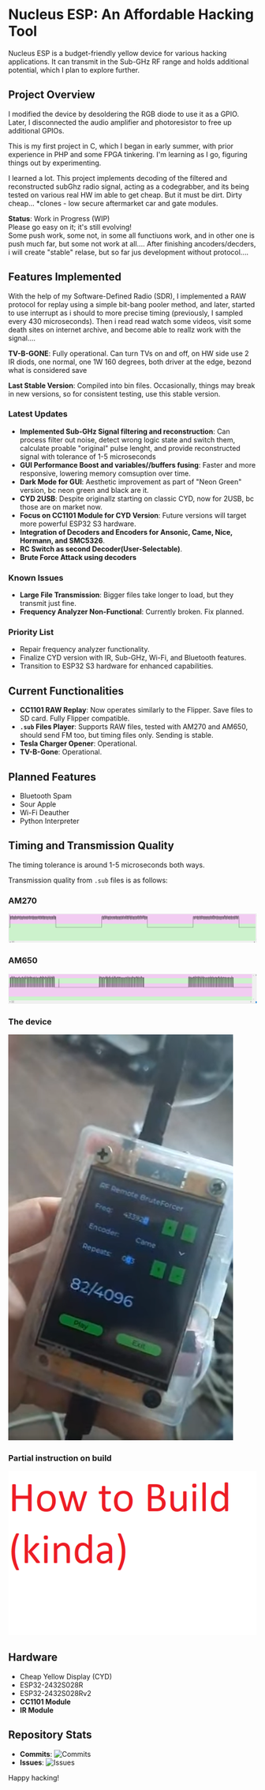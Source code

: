 # Nucleus ESP: An Affordable Hacking Tool

Nucleus ESP is a budget-friendly yellow device for various hacking applications. It can transmit in the Sub-GHz RF range and holds additional potential, which I plan to explore further.

## Project Overview

I modified the device by desoldering the RGB diode to use it as a GPIO. Later, I disconnected the audio amplifier and photoresistor to free up additional GPIOs.

This is my first project in C, which I began in early summer, with prior experience in PHP and some FPGA tinkering. I'm learning as I go, figuring things out by experimenting.

I learned a lot. This project implements decoding of the filtered and reconstructed subGhz radio signal, acting as a codegrabber, and its being tested on various real HW im able to get cheap. But it must be dirt. Dirty cheap...
*clones - low secure aftermarket car and gate modules.

**Status**: Work in Progress (WIP)  
Please go easy on it; it's still evolving!  
Some push work, some not, in some all functiuons work, and in other one is push much far, but some not work at all.... After finishing ancoders/decders, i will create "stable" relase, but so far jus development without protocol....

## Features Implemented

With the help of my Software-Defined Radio (SDR), I implemented a RAW protocol for replay using a simple bit-bang pooler method, and later, started to use interrupt as i should to more precise timing (previously, I sampled every 430 microseconds). Then i read read watch some videos, visit some death sites on internet archive, and become able to reallz work with the signal....

**TV-B-GONE**: Fully operational. Can turn TVs on and off, on HW side use 2 IR diods, one normal, one 1W  160 degrees, both driver at the edge, bezond what is considered save

**Last Stable Version**: Compiled into bin files. Occasionally, things may break in new versions, so for consistent testing, use this stable version.

### Latest Updates
- **Implemented Sub-GHz Signal filtering and reconstruction**: Can process filter out noise, detect wrong logic state and switch them, calculate proable "original" pulse lenght, and provide reconstructed signal with tolerance of 1-5 microseconds
- **GUI Performance Boost and variables//buffers fusing**: Faster and more responsive, lowering memory comsuption over time.
- **Dark Mode for GUI**: Aesthetic improvement as part of "Neon Green" version, bc neon green and black are it.
- **CYD 2USB**: Despite originallz starting on classic CYD, now for 2USB, bc those are on market now.
- **Focus on CC1101 Module for CYD Version**: Future versions will target more powerful ESP32 S3 hardware.
- **Integration of Decoders and Encoders for Ansonic, Came, Nice, Hormann, and SMC5326**.
- **RC Switch as second Decoder(User-Selectable)**.
- **Brute Force Attack using decoders** 

### Known Issues
- **Large File Transmission**: Bigger files take longer to load, but they transmit just fine.
- **Frequency Analyzer Non-Functional**: Currently broken. Fix planned.

### Priority List
- Repair frequency analyzer functionality.
- Finalize CYD version with IR, Sub-GHz, Wi-Fi, and Bluetooth features.
- Transition to ESP32 S3 hardware for enhanced capabilities.

## Current Functionalities
- **CC1101 RAW Replay**: Now operates similarly to the Flipper. Save files to SD card. Fully Flipper compatible.  
- **`.sub` Files Player**: Supports RAW files, tested with AM270 and AM650, should send FM too, but timing files only. Sending is stable.  
- **Tesla Charger Opener**: Operational.  
- **TV-B-Gone**: Operational.

## Planned Features
- Bluetooth Spam  
- Sour Apple  
- Wi-Fi Deauther  
- Python Interpreter  

## Timing and Transmission Quality

The timing tolerance is around 1-5 microseconds both ways.

Transmission quality from `.sub` files is as follows:

### AM270
![AM270 Transmission](https://github.com/GthiN89/NucleusESP32/blob/main/images/AM270.PNG)

### AM650
![AM650 Transmission](https://github.com/GthiN89/NucleusESP32/blob/main/images/AM650.PNG)

### The device
![Device](https://github.com/GthiN89/NucleusESP32/blob/main/images/device.png)

### Partial instruction on build

[![Watch the video](https://github.com/GthiN89/NucleusESP32/raw/refs/heads/main/images/Untitled.png)](https://github.com/GthiN89/NucleusESP32/raw/refs/heads/main/video/video.mp4)

## Hardware
- Cheap Yellow Display (CYD)  
- ESP32-2432S028R  
- ESP32-2432S028Rv2  
- **CC1101 Module**  
- **IR Module**

## Repository Stats
- **Commits**: ![Commits](https://img.shields.io/github/commit-activity/m/GthiN89/NucleusESP32)
- **Issues**: ![Issues](https://img.shields.io/github/issues/GthiN89/NucleusESP32)

Happy hacking!
